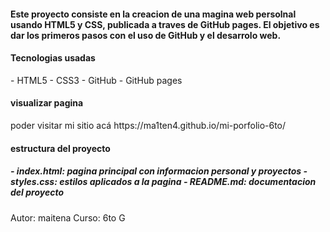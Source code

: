 
<h4>Este proyecto consiste en la creacion de una magina web persolnal usando HTML5 y CSS, publicada a traves de GitHub pages. El objetivo es dar los primeros pasos con el uso de GitHub y el desarrolo web.</h4>
<h4>Tecnologias usadas </h4>
- HTML5
- CSS3
- GitHub
- GitHub pages

<h4>
visualizar pagina</h4>
</h4>
</h5>poder visitar mi sitio acá https://ma1ten4.github.io/mi-porfolio-6to/</h5>
<h4>
estructura del proyecto</4>
</h4>

<h5>- index.html: pagina principal con informacion personal y proyectos 
- styles.css: estilos aplicados a la pagina
- README.md: documentacion del proyecto </h5>

Autor: maitena
Curso: 6to G
